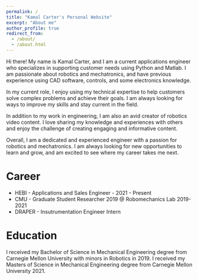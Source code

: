 ```yaml
---
permalink: /
title: "Kamal Carter's Personal Website"
excerpt: "About me"
author_profile: true
redirect_from: 
  - /about/
  - /about.html
---
```


Hi there! My name is Kamal Carter, and I am a current applications engineer who specializes in supporting customer needs using Python and Matlab. I am passionate about robotics and mechatronics, and have previous experience using CAD software, controls, and some electronics knowledge.

In my current role, I enjoy using my technical expertise to help customers solve complex problems and achieve their goals. I am always looking for ways to improve my skills and stay current in the field.

In addition to my work in engineering, I am also an avid creator of robotics video content. I love sharing my knowledge and experiences with others and enjoy the challenge of creating engaging and informative content.

Overall, I am a dedicated and experienced engineer with a passion for robotics and mechatronics. I am always looking for new opportunities to learn and grow, and am excited to see where my career takes me next.



Career
======
- HEBI - Applications and Sales Engineer - 2021 - Present
- CMU - Graduate Student Researcher 2019 @ Robomechanics Lab 2019-2021
- DRAPER - Insutrumentation Engineer Intern


Education
======

I received my Bachelor of Science in Mechanical Engineering degree from Carnegie Mellon University with minors in Robotics in 2019. I received my Masters of Science in Mechanical Engineering degree from Carnegie Mellon University 2021. 


